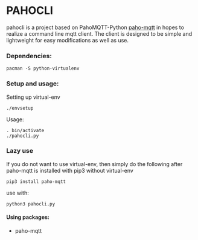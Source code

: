 # PAHOCLI
pahocli is a project based on PahoMQTT-Python [paho-mqtt](https://pypi.org/project/paho-mqtt/) in hopes to realize a command line mqtt client.
The client is designed to be simple and lightweight for easy modifications as well as use.

### Dependencies:

	pacman -S python-virtualenv

### Setup and usage:

Setting up virtual-env

	./envsetup

Usage:

	. bin/activate
	./pahocli.py

### Lazy use
If you do not want to use virtual-env, then simply do the following after paho-mqtt is installed with pip3 without virtual-env

	pip3 install paho-mqtt

use with:

	python3 pahocli.py

#### Using packages:
* paho-mqtt

